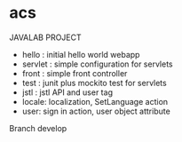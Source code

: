acs
===

JAVALAB PROJECT
- hello : initial hello world webapp
- servlet : simple configuration for servlets
- front : simple front controller
- test : junit plus mockito test for servlets
- jstl : jstl API and user tag
- locale: localization, SetLanguage action
- user: sign in action, user object attribute

Branch develop